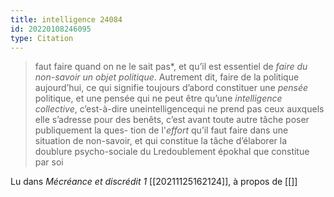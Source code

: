 ```yaml
---
title: intelligence 24084
id: 20220108246095
type: Citation
---
```


> faut faire quand on ne le sait pas*, et qu’il est essentiel de *faire du non-savoir un objet politique*. Autrement dit, faire de la politique aujourd’hui, ce qui signifie toujours d’abord constituer une *pensée* politique, et une pensée qui ne peut être qu’une *intelligence collective*, c’est-à-dire uneintelligencequi ne prend pas ceux auxquels elle s’adresse pour des benêts, c’est avant toute autre tâche poser publiquement la ques- tion de l'*effort* qu’il faut faire dans une situation de non-savoir, et qui constitue la tâche d’élaborer la doublure psycho-sociale du Lredoublement épokhal que constitue par soi

Lu dans *Mécréance et discrédit 1* [[20211125162124]], à propos de [[]]